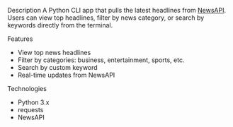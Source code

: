 Description
A Python CLI app that pulls the latest headlines from [NewsAPI](https://newsapi.org). Users can view top headlines, filter by news category, or search by keywords directly from the terminal.

Features
- View top news headlines
- Filter by categories: business, entertainment, sports, etc.
- Search by custom keyword
- Real-time updates from NewsAPI

Technologies
- Python 3.x
- requests
- NewsAPI


